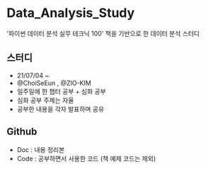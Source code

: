 # Data_Analysis_Study
'파이썬 데이터 분석 실무 테크닉 100' 책을 기반으로 한 데이터 분석 스터디

## 스터디
- 21/07/04 ~ 
- @ChoiSeEun , @ZIO-KIM
- 일주일에 한 챕터 공부 + 심화 공부
- 심화 공부 주제는 자율 
- 공부한 내용을 각자 발표하며 공유 

## Github 
- Doc : 내용 정리본
- Code : 공부하면서 사용한 코드 (책 예제 코드는 제외)


